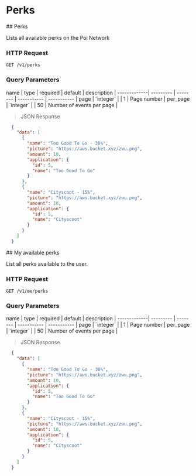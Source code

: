 # Perks


<div class="public-endpoint"></div>
## Perks 

Lists all available perks on the Poi Network

### HTTP Request

`GET /v1/perks`

### Query Parameters

<div class="params-table"></div>
name         | type      | required | default     | description |
-------------| --------- | -------- | ----------- | ----------- |
page         | `integer` |          | 1           | Page number |
per_page     | `integer` |          | 50          | Number of events per page |

>  JSON Response

```json
  {
    "data": [
      {
        "name": "Too Good To Go - 30%",
        "picture": "https://aws.bucket.xyz/zwu.png",
        "amount": 10,
        "application": {
          "id": 5,
          "name": "Too Good To Go"
        }
      },
      {
        "name": "Cityscoot - 15%",
        "picture": "https://aws.bucket.xyz/zwu.png",
        "amount": 10,
        "application": {
          "id": 5,
          "name": "Cityscoot"
        }
      }
    ]
  }
```

<div class="public-endpoint"></div>
## My available perks 

List all perks available to the user.

### HTTP Request

`GET /v1/me/perks`

### Query Parameters

<div class="params-table"></div>
name         | type      | required | default     | description |
-------------| --------- | -------- | ----------- | ----------- |
page         | `integer` |          | 1           | Page number |
per_page     | `integer` |          | 50          | Number of events per page |

>  JSON Response

```json
  {
    "data": [
      {
        "name": "Too Good To Go - 30%",
        "picture": "https://aws.bucket.xyz/zwu.png",
        "amount": 10,
        "application": {
          "id": 5,
          "name": "Too Good To Go"
        }
      },
      {
        "name": "Cityscoot - 15%",
        "picture": "https://aws.bucket.xyz/zwu.png",
        "amount": 10,
        "application": {
          "id": 5,
          "name": "Cityscoot"
        }
      }
    ]
  }
```
